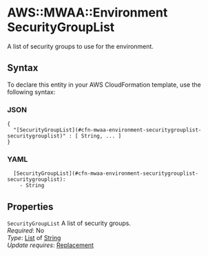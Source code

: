 # AWS::MWAA::Environment SecurityGroupList<a name="aws-properties-mwaa-environment-securitygrouplist"></a>

A list of security groups to use for the environment\.

## Syntax<a name="aws-properties-mwaa-environment-securitygrouplist-syntax"></a>

To declare this entity in your AWS CloudFormation template, use the following syntax:

### JSON<a name="aws-properties-mwaa-environment-securitygrouplist-syntax.json"></a>

```
{
  "[SecurityGroupList](#cfn-mwaa-environment-securitygrouplist-securitygrouplist)" : [ String, ... ]
}
```

### YAML<a name="aws-properties-mwaa-environment-securitygrouplist-syntax.yaml"></a>

```
  [SecurityGroupList](#cfn-mwaa-environment-securitygrouplist-securitygrouplist): 
    - String
```

## Properties<a name="aws-properties-mwaa-environment-securitygrouplist-properties"></a>

`SecurityGroupList`  <a name="cfn-mwaa-environment-securitygrouplist-securitygrouplist"></a>
A list of security groups\.  
*Required*: No  
*Type*: [List](#aws-properties-mwaa-environment-securitygrouplist) of [String](#aws-properties-mwaa-environment-securitygrouplist)  
*Update requires*: [Replacement](https://docs.aws.amazon.com/AWSCloudFormation/latest/UserGuide/using-cfn-updating-stacks-update-behaviors.html#update-replacement)